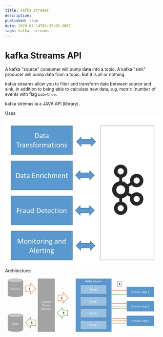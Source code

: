 ```yaml
---
title: kafka streams
description: 
published: true
date: 2020-04-14T05:37:05.305Z
tags: kafka, streams
---
```


# kafka Streams API
A kafka "source" consumer will pump data into a topic. A kafka "sink" producer will pump data from a topic. But it is all or nothing.

kafka streams allow you to filter and transform data between source and sink, in addition to being able to calculate new data, e.g. metric (number of events with flag `bob=true`.

kafka stremas ia a JAVA API (library).

Uses:
![kafka-streams-uses.png](/uploads/kafka/kafka-streams-uses.png)

Architecture:
![kafka-streams.png](/uploads/kafka/kafka-streams.png)